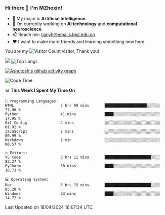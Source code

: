 ### Hi there 👋 I'm MZhexin!

- 💬 My major is **Artificial Intelligence**.
- 🔭 I’m currently working on **AI technology** and **computational neuroscience**.
- 📫 Reach me: <tianyh@emails.bjut.edu.cn> 
- :heart: I want to make more friends and learning something new here.

You are my ![Visitor Count](https://profile-counter.glitch.me/MZhexin/count.svg) visitor, Thank you!

 ![](https://github-readme-stats.vercel.app/api?username=MZhexin&show_icons=true&theme=transparent) ![Top Langs](https://github-readme-stats.vercel.app/api/top-langs/?username=MZhexin&layout=compact&theme=tokyonight) 

[![Ashutosh's github activity graph](https://github-readme-activity-graph.vercel.app/graph?username=MZhexin)](https://github.com/ashutosh00710/github-readme-activity-graph)



<!--START_SECTION:waka-->
![Code Time](http://img.shields.io/badge/Code%20Time-260%20hrs%2025%20mins-blue)

📊 **This Week I Spent My Time On** 

```text
💬 Programming Languages: 
HTML                     2 hrs 59 mins       ███████████████████░░░░░░   77.96 % 
Python                   41 mins             ████░░░░░░░░░░░░░░░░░░░░░   17.95 % 
Git Config               4 mins              ░░░░░░░░░░░░░░░░░░░░░░░░░   01.82 % 
JavaScript               2 mins              ░░░░░░░░░░░░░░░░░░░░░░░░░   00.99 % 
Markdown                 1 min               ░░░░░░░░░░░░░░░░░░░░░░░░░   00.57 % 

🔥 Editors: 
VS Code                  3 hrs 11 mins       █████████████████████░░░░   83.27 % 
PyCharm                  38 mins             ████░░░░░░░░░░░░░░░░░░░░░   16.73 % 

💻 Operating System: 
Mac                      3 hrs 15 mins       █████████████████████░░░░   85.28 % 
Windows                  33 mins             ████░░░░░░░░░░░░░░░░░░░░░   14.72 % 
```


 Last Updated on 18/04/2024 16:07:34 UTC
<!--END_SECTION:waka-->


